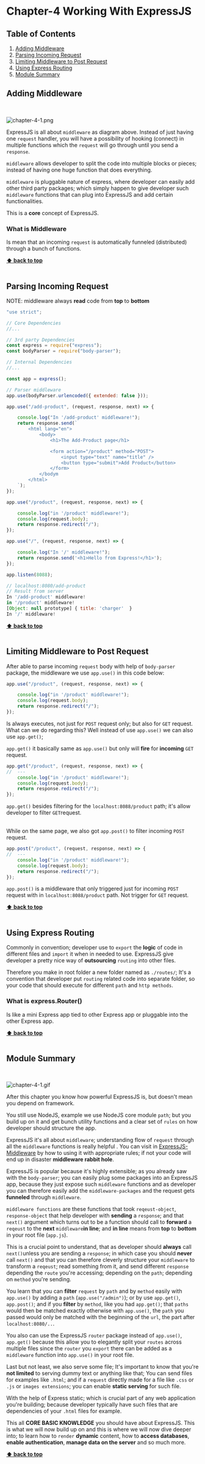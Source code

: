# Chapter-4 Working With ExpressJS

## Table of Contents
1. [Adding Middleware](#adding-middleware)
2. [Parsing Incoming Request](#parsing-incoming-request)
3. [Limiting Middleware to Post Request](#limiting-middleware-to-post-request)
4. [Using Express Routing](#using-express-routing)
5. [Module Summary](#module-summary)

## Adding Middleware
<br />

![chapter-4-1.png](./images/chapter-4-1.png "All about Middleware")

ExpressJS is all about `middleware` as diagram above. Instead of just having one
`request` handler, you will have a possibility of hooking (connect) in multiple
functions which the `request` will go through until you send a `response`.

`middleware` allows developer to split the code into multiple blocks or pieces;
instead of having one huge function that does everything.

`middleware` is pluggable nature of express, where developer can easily add
other third party packages; which simply happen to give developer such
`middleware` functions that can plug into ExpressJS and add certain
functionalities.

This is a **core** concept of ExpressJS.

### What is Middleware

Is mean that an incoming `request` is automatically funneled (distributed)
through a bunch of functions.

**[⬆ back to top](#table-of-contents)**
<br/>
<br/>

## Parsing Incoming Request

NOTE: middleware always **read** code from **top** to **bottom**

```javascript
"use strict";

// Core Dependencies
//...

// 3rd party Dependencies
const express = require("express");
const bodyParser = require("body-parser");

// Internal Dependencies
//...

const app = express();

// Parser middleware
app.use(bodyParser.urlencoded({ extended: false }));

app.use("/add-product", (request, response, next) => {

    console.log("In '/add-product' middleware!");
    return response.send(`
        <html lang="en">
            <body>
                <h1>The Add-Product page</h1>

                <form action="/product" method="POST">
                    <input type="text" name="title" />
                    <button type="submit">Add Product</button>
                </form>
            </bodym
        </html>
    `);
});

app.use("/product", (request, response, next) => {

    console.log("in '/product' middleware!");
    console.log(request.body);
    return response.redirect("/");
});

app.use("/", (request, response, next) => {

    console.log("In '/' middleware!");
    return response.send('<h1>Hello from Express!</h1>');
});

app.listen(8088);

// localhost:8080/add-product
// Result from server
In '/add-product' middleware!
in '/product' middleware!
[Object: null prototype] { title: 'charger'  }
In '/' middleware!
```

**[⬆ back to top](#table-of-contents)**
<br/>
<br/>

## Limiting Middleware to Post Request

After able to parse incoming `request` body with help of `body-parser` package,
the middleware we use `app.use()` in this code below:

```javascript
app.use("/product", (request, response, next) => {

    console.log("in '/product' middleware!");
    console.log(request.body);
    return response.redirect("/");
});
```

Is always executes, not just for `POST` request only; but also for `GET`
request. What can we do regarding this?  Well instead of use `app.use()` we can
also use `app.get()`;

`app.get()` it basically same as `app.use()` but only will **fire** for
**incoming** `GET` request.

```javascript
app.get("/product", (request, response, next) => {
//  ---
    console.log("in '/product' middleware!");
    console.log(request.body);
    return response.redirect("/");
});
```
`app.get()` besides filtering for the `localhost:8088/product` path; it's allow
developer to filter `GET`request.
<br />
<br />

While on the same page, we also got `app.post()` to filter incoming `POST`
request.

```javascript
app.post("/product", (request, response, next) => {
//  ---
    console.log("in '/product' middleware!");
    console.log(request.body);
    return response.redirect("/");
});
```
`app.post()` is a middleware that only triggered just for incoming `POST` request
with in `localhost:8088/product` path. Not trigger for `GET` request.


**[⬆ back to top](#table-of-contents)**
<br/>
<br/>

## Using Express Routing

Commonly in convention; developer use to `export` the **logic** of code in
different files and `import` it when in needed to use. ExpressJS give developer
a pretty nice way of **outsourcing** `routing` into other files.

Therefore you make in root folder a new folder named as `./routes/`; It's
a convention that developer put `routing` related code into separate folder, so
your code that should execute for different `path` and `http methods`.

### What is express.Router()

Is like a mini Express app tied to other Express app or pluggable into the other
Express app.

**[⬆ back to top](#table-of-contents)**
<br/>
<br/>

## Module Summary
<br/>

![chapter-4-1.gif](./images/gif/chapter-4-1.gif "Chapter-4 Module summary")

After this chapter you know how powerful ExpressJS is, but doesn't mean you
depend on framework.

You still use NodeJS, example we use NodeJS core module `path`; but you build up
on it and get bunch utility functions and a clear set of `rules` on how
developer should structure the app.

ExpressJS it's all about `middleware`; understanding flow of `request` through
all the `middleware` functions is really helpful . You can visit in
[ExpressJS-Middleware](http://expressjs.com/en/guide/using-middleware.html) by
how to using it with appropriate rules; if not your code will end up in disaster
**middleware rabbit hole**.

ExpressJS is popular because it's highly extensible; as you already saw with the
`body-parser`; you can easily plug some packages into an ExpressJS app, because
they just expose such `middleware` functions and as developer  you can therefore
easily add the `middleware-packages` and the request gets **funneled** through
`middleware`.

`middleware functions` are these functions that took `reqeust-object`,
`response-object` that help developer with **sending** a `response`; and that
`next()` argument which turns out to be a function should call to **forward**
a `reqeust` to the **next** `middleware`**in line**; and **in line** means from
**top** to **bottom** in your root file (`app.js`).

This is a crucial point to understand, that as developer should **always** call
`next()`unless you are sending a `response`; in which case you should **never**
call `next()` and that you can therefore cleverly structure your `middleware` to
transform a `reqeust`; read something from it, and send different `response`
depending the `route` you're accessing; depending on the `path`; depending on
`method` you're sending.

You learn that you can **filter** `request` by `path` and by `method` easily
with `app.use()` by adding a `path` (`app.use("/admin")`); or by use
`app.get()`, `app.post()`; and if you **filter** by `method`, like you had
`app.get()`; that `paths` would then be matched exactly otherwise with
`app.use()`, the `path` you passed would only be matched with the beginning of
the `url`, the part after `localhost:8080/..`.

You also can use the ExpressJS `router` package instead of `app.use()`,
`app.get()` because this allow you to elegantly split your `routes` across
multiple files since the `router` you `export` there can be added as
a `middleware` function into `app.use()` in your root file.

Last but not least, we also serve some file; It's important to know that you're
**not limited** to serving dummy text or anything like that; You can send files
for examples like `.html`; and if a `request` directly made for a file like
`.css` or `.js` or `images extensions`; you can enable **static serving** for
such file.

With the help of Express static; which is crucial part of any web application
you're building; because developer typically have such files that are
dependencies of your `.html` files for example.

This all **CORE BASIC KNOWLEDGE** you should have about ExpressJS. This is what
we will now build up on and this is where we will now dive deeper into; to learn
how to `render` **dynamic** content, how to **access databases**, **enable
authentication**, **manage data on the server** and so much more.

**[⬆ back to top](#table-of-contents)**
<br/>
<br/>
